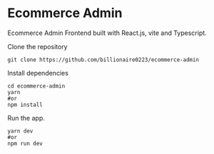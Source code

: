 # Ecommerce Admin
Ecommerce Admin Frontend built with React.js, vite and Typescript.

Clone the repository
```
git clone https://github.com/billionaire0223/ecommerce-admin
```

Install dependencies
```
cd ecommerce-admin
yarn 
#or
npm install
```

Run the app.
```
yarn dev
#or
npm run dev
```

